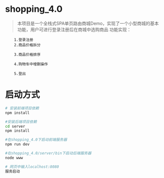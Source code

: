 # shopping_4.0

> 	本项目是一个全栈式SPA单页路由商城Demo，实现了一个小型商城的基本功能，用户可进行登录注册后在商城中选购商品
	功能实现：
  
		1.登录注册
		2.商品价格拆分
    
		3.商品价格排序
    
		4.购物车中增删操作
    
		5.登出
# 启动方式

``` bash
# 安装前端项目依赖
npm install

#安装后端项目依赖
cd server
npm install

#在shopping_4.0下启动前端服务器
npm run dev

#在shopping_4.0/server/bin下启动后端服务器
node www

# 网页中输入localhost:8080
服务启动
